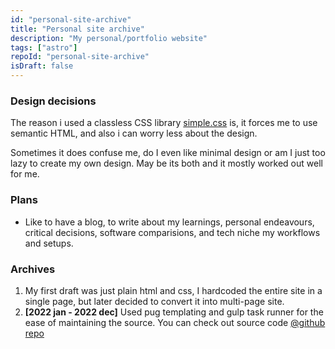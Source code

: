 ```yaml
---
id: "personal-site-archive"
title: "Personal site archive"
description: "My personal/portfolio website"
tags: ["astro"]
repoId: "personal-site-archive"
isDraft: false
---
```


### Design decisions

The reason i used a classless CSS library [simple.css](https://simplecss.org/) is, it forces me to use semantic HTML, and also i can worry less about the design.

Sometimes it does confuse me, do I even like minimal design or am I just too lazy to create my own design. May be its both and it mostly worked out well for me.

### Plans

-   Like to have a blog, to write about my learnings, personal endeavours, critical decisions, software comparisions, and tech niche my workflows and setups.

### Archives

1. My first draft was just plain html and css, I hardcoded the entire site in a single page, but later decided to convert it into multi-page site.
2. **[2022 jan - 2022 dec]** Used pug templating and gulp task runner for the ease of maintaining the source. You can check out source code [@github repo](https://github.com/Av1-Lv5/personal-site-archive/tree/main/0)
